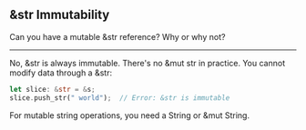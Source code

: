## &str Immutability

Can you have a mutable &str reference? Why or why not?

---

No, &str is always immutable. There's no &mut str in practice. You cannot modify data through a &str:
```rust
let slice: &str = &s;
slice.push_str(" world");  // Error: &str is immutable
```
For mutable string operations, you need a String or &mut String.

